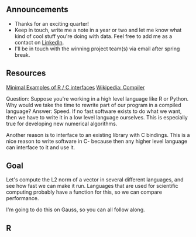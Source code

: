 ## Announcements

- Thanks for an exciting quarter!
- Keep in touch, write me a note in a year or two and let me know what kind of cool stuff you're doing with data.
    Feel free to add me as a contact on [LinkedIn](https://www.linkedin.com/in/clarkfitzg/).
- I'll be in touch with the winning project team(s) via email after spring break.


## Resources

[Minimal Examples of R / C interfaces](https://github.com/clarkfitzg/templates/tree/master/R)
[Wikipedia: Compiler](https://en.wikipedia.org/wiki/Compiler)

Question: Suppose you're working in a high level language like R or Python.
Why would we take the time to rewrite part of our program in a compiled language?
Answer: Speed.
    If no fast software exists to do what we want, then we have to write it in a low level language ourselves.
This is especially true for developing new numerical algorithms.

Another reason is to interface to an existing library with C bindings.
This is a nice reason to write software in C- because then any higher level language can interface to it and use it.


## Goal

Let's compute the L2 norm of a vector in several different languages, and see how fast we can make it run.
Languages that are used for scientific computing probably have a function for this, so we can compare performance.

I'm going to do this on Gauss, so you can all follow along.

## R

```{r}

```


